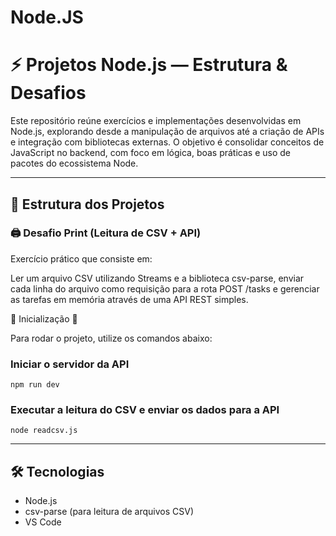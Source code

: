 # Node.JS

# ⚡ Projetos Node.js — Estrutura & Desafios

Este repositório reúne exercícios e implementações desenvolvidas em Node.js, explorando desde a manipulação de arquivos até a criação de APIs e integração com bibliotecas externas. O objetivo é consolidar conceitos de JavaScript no backend, com foco em lógica, boas práticas e uso de pacotes do ecossistema Node.

---

## 📘 Estrutura dos Projetos

### 🖨️ Desafio Print (Leitura de CSV + API)

Exercício prático que consiste em:

Ler um arquivo CSV utilizando Streams e a biblioteca csv-parse, enviar cada linha do arquivo como requisição para a rota POST /tasks e gerenciar as tarefas em memória através de uma API REST simples.

🚀 Inicialização 🚀

Para rodar o projeto, utilize os comandos abaixo:

### Iniciar o servidor da API
`npm run dev`

### Executar a leitura do CSV e enviar os dados para a API
`node readcsv.js`

---

## 🛠️ Tecnologias

- Node.js
- csv-parse (para leitura de arquivos CSV)
- VS Code
